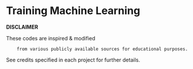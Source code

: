 # Training Machine Learning

**DISCLAIMER**

These codes are inspired & modified 

        from various publicly available sources for educational purposes.
        
See credits specified in each project for further details.
